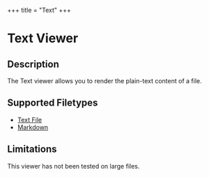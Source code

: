 +++
title = "Text"
+++

# Text Viewer

## Description

The Text viewer allows you to render the plain-text content of a file.

## Supported Filetypes

- [Text File](https://en.wikipedia.org/wiki/Text_file)
- [Markdown](https://www.markdownguide.org/)

## Limitations

This viewer has not been tested on large files.
